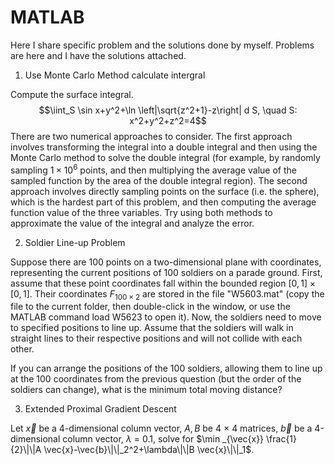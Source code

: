 # MATLAB
Here I share specific problem and the solutions done by myself. Problems are here and I have the solutions attached.

1. Use Monte Carlo Method calculate intergral

Compute the surface integral.
$$\iint_S \sin x+y^2+\ln \left|\sqrt{z^2+1}-z\right| d S, \quad S: x^2+y^2+z^2=4$$
There are two numerical approaches to consider. The first approach involves transforming the integral into a double integral and then using the Monte Carlo method to solve the double integral (for example, by randomly sampling $1 \times 10^6$ points, and then multiplying the average value of the sampled function by the area of the double integral region). 
The second approach involves directly sampling points on the surface (i.e. the sphere), which is the hardest part of this problem, and then computing the average function value of the three variables. Try using both methods to approximate the value of the integral and analyze the error.

2. Soldier Line-up Problem

Suppose there are 100 points on a two-dimensional plane with coordinates,
representing the current positions of 100 soldiers on a parade ground. First, assume that these point coordinates fall within the bounded region $[0,1]\times[0,1]$. Their coordinates $F_{100 \times 2}$ are stored in the file "W5603.mat" (copy the file to the current folder, then double-click in the window, or use the MATLAB command load W5623 to open it). Now, the soldiers need to move to specified positions to line up. Assume that the soldiers will walk in straight lines to their respective positions and will not collide with each other.

If you can arrange the positions of the 100 soldiers, allowing them to line up at the 100 coordinates from the previous question (but the order of the soldiers can change), what is the minimum total moving distance?

3. Extended Proximal Gradient Descent

Let $\vec{x}$ be a 4-dimensional column vector, $A, B$ be 4 $\times$ 4 matrices, $\vec{b}$ be a 4-dimensional column vector, $\lambda$ = 0.1, solve for $\min _{\vec{x}} \frac{1}{2}\|\|A \vec{x}-\vec{b}\|\|_2^2+\lambda\|\|B \vec{x}\|\|_1$.


